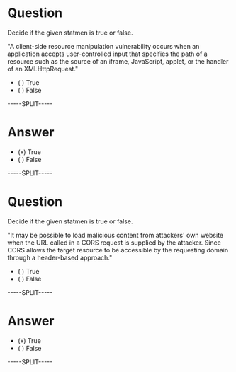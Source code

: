 
# Question

Decide if the given statmen is true or false.

"A client-side resource manipulation vulnerability occurs when an application accepts user-controlled input that specifies the path of a resource such as the source of an iframe, JavaScript, applet, or the handler of an XMLHttpRequest."

* ( ) True
* ( ) False

-----SPLIT-----

# Answer

* (x) True
* ( ) False

-----SPLIT-----

# Question

Decide if the given statmen is true or false.

"It may be possible to load malicious content from attackers' own website when the URL called in a CORS request is supplied by the attacker. Since CORS allows the target resource to be accessible by the requesting domain through a header-based approach." 

* ( ) True
* ( ) False

-----SPLIT-----

# Answer

* (x) True
* ( ) False


-----SPLIT-----


